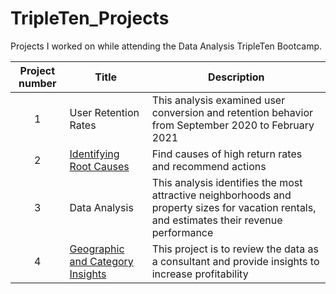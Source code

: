 # TripleTen_Projects
Projects I worked on while attending the Data Analysis TripleTen Bootcamp.


| Project number | Title | Description |
| :-------------: | ------- | -------------- |
| 1 | User Retention Rates | This analysis examined user conversion and retention behavior from September 2020 to February 2021 |
| 2 | [Identifying Root Causes](https://docs.google.com/presentation/d/1osNf5qoNrTFyKZr1g3xMPujv7St-1xc_QrV_bfx-pXc/edit?usp=sharing) | Find causes of high return rates and recommend actions |
| 3 | Data Analysis | This analysis identifies the most attractive neighborhoods and property sizes for vacation rentals, and estimates their revenue performance |
| 4 | [Geographic and Category Insights](https://public.tableau.com/views/GeographicandCategoryInsights/AData-DrivenApproachtoReducingCustomerReturns?:language=en-US&:sid=&:redirect=auth&:display_count=n&:origin=viz_share_link) | This project is to review the data as a consultant and provide insights to increase profitability |
